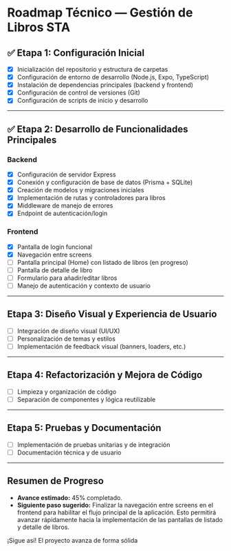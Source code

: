 # Roadmap Técnico — Gestión de Libros STA

## ✅ Etapa 1: Configuración Inicial
- [x] Inicialización del repositorio y estructura de carpetas
- [x] Configuración de entorno de desarrollo (Node.js, Expo, TypeScript)
- [x] Instalación de dependencias principales (backend y frontend)
- [x] Configuración de control de versiones (Git)
- [x] Configuración de scripts de inicio y desarrollo

---

## ✅ Etapa 2: Desarrollo de Funcionalidades Principales

### Backend
- [x] Configuración de servidor Express
- [x] Conexión y configuración de base de datos (Prisma + SQLite)
- [x] Creación de modelos y migraciones iniciales
- [x] Implementación de rutas y controladores para libros
- [x] Middleware de manejo de errores
- [x] Endpoint de autenticación/login

### Frontend
- [x] Pantalla de login funcional
- [x] Navegación entre screens
- [ ] Pantalla principal (Home) con listado de libros (en progreso)
- [ ] Pantalla de detalle de libro
- [ ] Formulario para añadir/editar libros
- [ ] Manejo de autenticación y contexto de usuario

---

## Etapa 3: Diseño Visual y Experiencia de Usuario
- [ ] Integración de diseño visual (UI/UX)
- [ ] Personalización de temas y estilos
- [ ] Implementación de feedback visual (banners, loaders, etc.)

---

## Etapa 4: Refactorización y Mejora de Código
- [ ] Limpieza y organización de código
- [ ] Separación de componentes y lógica reutilizable

---

## Etapa 5: Pruebas y Documentación
- [ ] Implementación de pruebas unitarias y de integración
- [ ] Documentación técnica y de usuario

---

## Resumen de Progreso

- **Avance estimado:** 45% completado.
- **Siguiente paso sugerido:** Finalizar la navegación entre screens en el frontend para habilitar el flujo principal de la aplicación. Esto permitirá avanzar rápidamente hacia la implementación de las pantallas de listado y detalle de libros.

¡Sigue así! El proyecto avanza de forma sólida